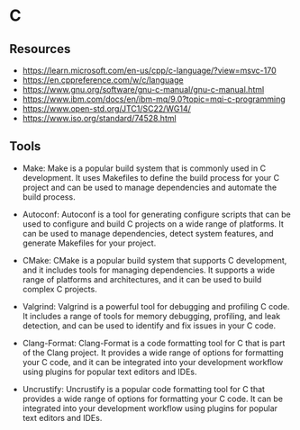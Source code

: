 # C

## Resources

-   https://learn.microsoft.com/en-us/cpp/c-language/?view=msvc-170
-   https://en.cppreference.com/w/c/language
-   https://www.gnu.org/software/gnu-c-manual/gnu-c-manual.html
-   https://www.ibm.com/docs/en/ibm-mq/9.0?topic=mqi-c-programming
-   https://www.open-std.org/JTC1/SC22/WG14/
-   https://www.iso.org/standard/74528.html

## Tools

-   Make: Make is a popular build system that is commonly used in C development. It uses Makefiles to define the build process for your C project and can be used to manage dependencies and automate the build process.

-   Autoconf: Autoconf is a tool for generating configure scripts that can be used to configure and build C projects on a wide range of platforms. It can be used to manage dependencies, detect system features, and generate Makefiles for your project.

-   CMake: CMake is a popular build system that supports C development, and it includes tools for managing dependencies. It supports a wide range of platforms and architectures, and it can be used to build complex C projects.

-   Valgrind: Valgrind is a powerful tool for debugging and profiling C code. It includes a range of tools for memory debugging, profiling, and leak detection, and can be used to identify and fix issues in your C code.

-   Clang-Format: Clang-Format is a code formatting tool for C that is part of the Clang project. It provides a wide range of options for formatting your C code, and it can be integrated into your development workflow using plugins for popular text editors and IDEs.

-   Uncrustify: Uncrustify is a popular code formatting tool for C that provides a wide range of options for formatting your C code. It can be integrated into your development workflow using plugins for popular text editors and IDEs.
